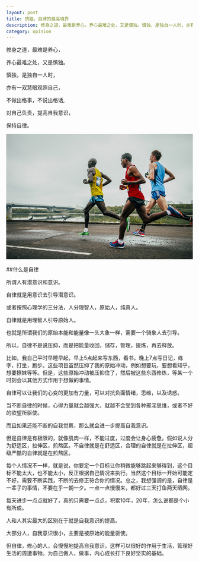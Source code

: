 ```yaml
---
layout: post
title: 慎独，自律的最高境界
description: 修身之道，最难是养心，养心最难之处，又是慎独。慎独，是独自一人时，亦有一双慧眼观照自己，不做出格事，不说出格话。
category: opinion
---
```



修身之道，最难是养心，

养心最难之处，又是慎独。

慎独，是独自一人时，

亦有一双慧眼观照自己，

不做出格事，不说出格话,

对自己负责，提高自我意识，

保持自律。

![](/images/other/sd.jpg)

##什么是自律

所谓人有潜意识和意识。

自律就是用意识去引导潜意识。

或者按照心理学的三分法，人分理智人，原始人，纯真人。

自律就是用理智人引导原始人。

也就是所谓我们的原始本能和能量像一头大象一样，需要一个骑象人去引导。

所以，自律不是说压抑，而是把能量收回，储存，管理，提炼，再去释放。

比如，我自己平时早睡早起，早上5点起来写东西，看书。晚上7点写日记，练字，打坐，跑步。这些项目虽然压抑了我的原始冲动，例如想要玩，要想看知乎，想要撩妹等等。但是，这些原始冲动被压抑住了，然后被这些东西修炼，等某一个时刻会以其他方式作用于想做的事情。

自律可以让我们的心变的更加有力量，可以对抗负面情绪，思维，以及诱惑。

当不断自律的时候，心得力量就会越强大，就越不会受到各种邪淫思维，或者不好的欲望所驱使。

而且如果还能不断的自我觉察，那么就会进一步提高自我意识。

但是自律是有极限的，就像肌肉一样，不能过度，过度会让身心疲惫。假如说人分为舒适区，拉伸区，煎熬区。不自律就是在舒适区，合理的自律就是在拉伸区，超级严酷的自律就是在煎熬区。

每个人情况不一样，就是说，你要定一个目标让你稍微能够跳起来够得到，这个目标不能太大，也不能太小，反正根据自己情况来执行。当然这个目标一开始可能定不好，需要不断实践，不断的去修正符合你的情况。总之，我想强调的是，自律是一辈子的事情，不要在乎一朝一夕。一点一点慢慢来，都好过三天打鱼两天晒网。

每天进步一点点就好了，真的只需要一点点，积累10年，20年，怎么说都是个小有所成。

人和人其实最大的区别在于就是自我意识的提高。

大部分人，自我意识很小，主要是被原始的能量驱使。

但自律，修心的人，会慢慢地提高自我意识，这样可以很好的作用于生活，管理好生活的周遭事物。为自己做人，做事，内心成长打下良好坚实的基础。



